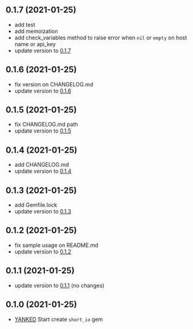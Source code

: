 0.1.7 (2021-01-25)
------------------

* add test
* add memoization
* add check_variables method to raise error when `nil` or `empty` on host name or api_key
* update version to [0.1.7](https://rubygems.org/gems/short_io/versions/0.1.6)

0.1.6 (2021-01-25)
------------------

* fix version on CHANGELOG.md
* update version to [0.1.6](https://rubygems.org/gems/short_io/versions/0.1.6)

0.1.5 (2021-01-25)
------------------

* fix CHANGELOG.md path
* update version to [0.1.5](https://rubygems.org/gems/short_io/versions/0.1.5)

0.1.4 (2021-01-25)
------------------

* add CHANGELOG.md
* update version to [0.1.4](https://rubygems.org/gems/short_io/versions/0.1.4)

0.1.3 (2021-01-25)
------------------

* add Gemfile.lock
* update version to [0.1.3](https://rubygems.org/gems/short_io/versions/0.1.3)

0.1.2 (2021-01-25)
------------------

* fix sample usage on README.md
* update version to [0.1.2](https://rubygems.org/gems/short_io/versions/0.1.2)

0.1.1 (2021-01-25)
------------------

* update version to [0.1.1](https://rubygems.org/gems/short_io/versions/0.1.1) (no changes)

0.1.0 (2021-01-25)
------------------

* [YANKED](https://rubygems.org/gems/short_io/versions/0.1.0) Start create `short_io` gem
